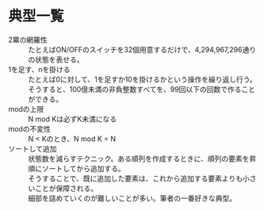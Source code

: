 # 典型一覧

<dl>
  <dt>2冪の網羅性</dt>
  <dd>
    たとえばON/OFFのスイッチを32個用意するだけで、4,294,967,296通りの状態を表せる。
  </dd>
  <dt>1を足す、nを掛ける</dt>
  <dd>
    たとえば0に対して、1を足すか10を掛けるかという操作を繰り返し行う。<br>
    そうすると、100億未満の非負整数すべてを、99回以下の回数で作ることができる。
  </dd>
  <dt>modの上限</dt>
  <dd>
    N mod Kは必ずK未満になる
  </dd>
  <dt>modの不変性</dt>
  <dd>
    N &lt; Kのとき、N mod K = N
  </dd>
  <dt>ソートして追加</dt>
  <dd>
    状態数を減らすテクニック。ある順列を作成するときに、順列の要素を昇順にソートしてから追加する。<br>
    そうすることで、既に追加した要素は、これから追加する要素よりも小さいことが保障される。<br>
    細部を詰めていくのが難しいことが多い。筆者の一番好きな典型。
  </dd>
</dl>
